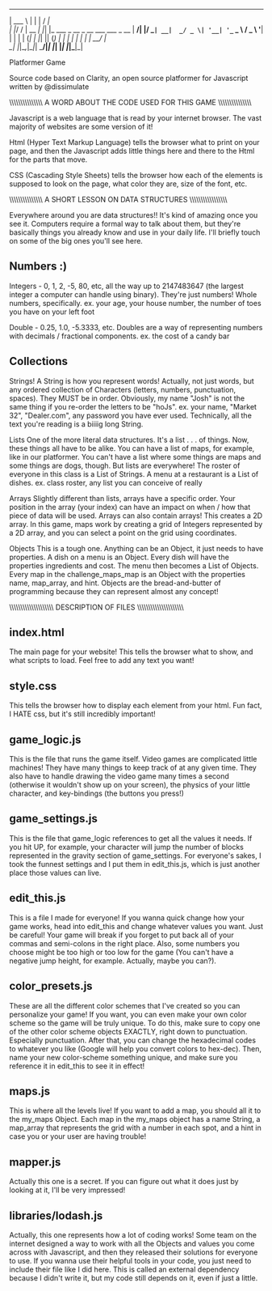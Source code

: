 ______ _       _    __                               
| ___ \ |     | |  / _|                              
| |_/ / | __ _| |_| |_ ___  _ __ _ __ ___   ___ _ __ 
|  __/| |/ _` | __|  _/ _ \| '__| '_ ` _ \ / _ \ '__|
| |   | | (_| | |_| || (_) | |  | | | | | |  __/ |   
\_|   |_|\__,_|\__|_| \___/|_|  |_| |_| |_|\___|_|   
                                                    
                                                     
Platformer Game

Source code based on Clarity, an open source platformer for Javascript written by @dissimulate

\\\\\\\\\\\\\\\\\\\\\\\\\\\\\\ A WORD ABOUT THE CODE USED FOR THIS GAME \\\\\\\\\\\\\\\\\\\\\\\\\\\\\\

Javascript is a web language that is read by your internet browser. The vast majority of websites are some version of it!

Html (Hyper Text Markup Language) tells the browser what to print on your page, and then the Javascript adds little things
here and there to the Html for the parts that move. 

CSS (Cascading Style Sheets) tells the browser how each of the elements is supposed to look on the page, what color they are, size of the font, etc.


\\\\\\\\\\\\\\\\\\\\\\\\\\\\\\ A SHORT LESSON ON DATA STRUCTURES \\\\\\\\\\\\\\\\\\\\\\\\\\\\\\\\\\

Everywhere around you are data structures!! It's kind of amazing once you see it. Computers require a formal way to talk about them, but they're basically things you already know and use in your daily life. I'll briefly touch on some of the big ones you'll see here.

Numbers :)
----------
Integers - 0, 1, 2, -5, 80, etc, all the way up to 2147483647 (the largest integer a computer can handle using binary). They're just numbers! Whole numbers, specifically.
ex. your age, your house number, the number of toes you have on your left foot

Double - 0.25, 1.0, -5.3333, etc. Doubles are a way of representing numbers with decimals / fractional components. 
ex. the cost of a candy bar


Collections
------------

Strings!
A String is how you represent words! Actually, not just words, but any ordered collection of Characters (letters, numbers, punctuation, spaces). They MUST be in order. Obviously, my name "Josh" is not the same thing if you re-order the letters to be "hoJs". 
ex. your name, "Market 32", "Dealer.com", any password you have ever used. Technically, all the text you're reading is a biiiig long String.

Lists
One of the more literal data structures. It's a list . . . of things. Now, these things all have to be alike. You can have a list of maps, for example, like in our platformer. You can't have a list where some things are maps and some things are dogs, though. But lists are everywhere! The roster of everyone in this class is a List of Strings. A menu at a restaurant is a List of dishes. 
ex. class roster, any list you can conceive of really

Arrays
Slightly different than lists, arrays have a specific order. Your position in the array (your index) can have an impact on when / how that piece of data will be used.
Arrays can also contain arrays! This creates a 2D array. In this game, maps work by creating a grid of Integers represented by a 2D array, and you can select a point on the grid using coordinates. 

Objects
This is a tough one. Anything can be an Object, it just needs to have properties. A dish on a menu is an Object. Every dish will have the properties ingredients and cost. The menu then becomes a List of Objects. Every map in the challenge_maps_map is an Object with the properties name, map_array, and hint. Objects are the bread-and-butter of programming because they can represent almost any concept!

\\\\\\\\\\\\\\\\\\\\\\\\\\\\\\\\\\\\\\\ DESCRIPTION OF FILES \\\\\\\\\\\\\\\\\\\\\\\\\\\\\\\\\\\\\\\\\

index.html
----------
The main page for your website! This tells the browser what to show, and what scripts to load. Feel free to add any text you want!


style.css
---------
This tells the browser how to display each element from your html. Fun fact, I HATE css, but it's still incredibly important!


game_logic.js
--------------
This is the file that runs the game itself. Video games are complicated little machines! They have many things to keep track of at any given time. They also have to handle drawing the video game many times a second (otherwise it wouldn't show up on your screen), the physics of your little character, and key-bindings (the buttons you press!)


game_settings.js
----------------
This is the file that game_logic references to get all the values it needs. If you hit UP, for example, your character will jump the number of blocks represented in the gravity section of game_settings. For everyone's sakes, I took the funnest settings and I put them in edit_this.js, which is just another place those values can live. 


edit_this.js
-------------
This is a file I made for everyone! If you wanna quick change how your game works, head into edit_this and change whatever values you want. Just be careful! Your game will break if you forget to put back all of your commas and semi-colons in the right place. Also, some numbers you choose might be too high or too low for the game (You can't have a negative jump height, for example. Actually, maybe you can?).


color_presets.js
-----------------
These are all the different color schemes that I've created so you can personalize your game! If you want, you can even make your own color scheme so the game will be truly unique. To do this, make sure to copy one of the other color scheme objects EXACTLY, right down to punctuation. Especially punctuation. After that, you can change the hexadecimal codes to whatever you like (Google will help you convert colors to hex-dec). Then, name your new color-scheme something unique, and make sure you reference it in edit_this to see it in effect!


maps.js
-------
This is where all the levels live! If you want to add a map, you should all it to the my_maps Object. Each map in the my_maps object has a name String, a map_array that represents the grid with a number in each spot, and a hint in case you or your user are having trouble!


mapper.js
---------
Actually this one is a secret. If you can figure out what it does just by looking at it, I'll be very impressed!


libraries/lodash.js
-------------------
Actually, this one represents how a lot of coding works! Some team on the internet designed a way to work with all the Objects and values you come across with Javascript, and then they released their solutions for everyone to use. If you wanna use their helpful tools in your code, you just need to include their file like I did here. This is called an external dependency because I didn't write it, but my code still depends on it, even if just a little.







